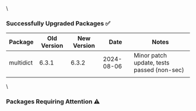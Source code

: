 \\

### Successfully Upgraded Packages ✅

| Package    | Old Version | New Version | Date       | Notes                                    |
|------------|-------------|-------------|------------|------------------------------------------|
| multidict  | 6.3.1       | 6.3.2       | 2024-08-06 | Minor patch update, tests passed (non-sec) |
|            |             |             |            |                                          |

\\

### Packages Requiring Attention ⚠️
